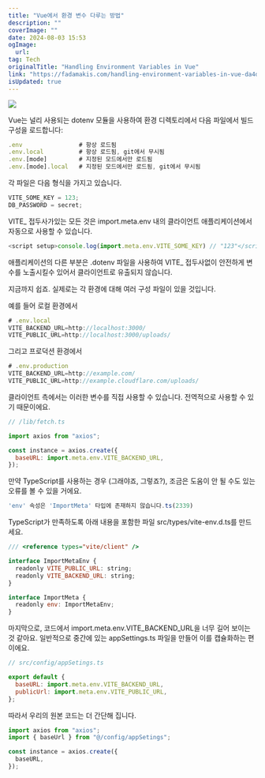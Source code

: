 ```yaml
---
title: "Vue에서 환경 변수 다루는 방법"
description: ""
coverImage: ""
date: 2024-08-03 15:53
ogImage: 
  url: 
tag: Tech
originalTitle: "Handling Environment Variables in Vue"
link: "https://fadamakis.com/handling-environment-variables-in-vue-da4d223aea71"
isUpdated: true
---
```






<img src="/assets/img/HandlingEnvironmentVariablesinVue_0.png" />

Vue는 널리 사용되는 dotenv 모듈을 사용하여 환경 디렉토리에서 다음 파일에서 빌드 구성을 로드합니다:

```js
.env                # 항상 로드됨
.env.local          # 항상 로드됨, git에서 무시됨
.env.[mode]         # 지정된 모드에서만 로드됨
.env.[mode].local   # 지정된 모드에서만 로드됨, git에서 무시됨
```

각 파일은 다음 형식을 가지고 있습니다.

<div class="content-ad"></div>

```js
VITE_SOME_KEY = 123;
DB_PASSWORD = secret;
```

VITE\_ 접두사가있는 모든 것은 import.meta.env 내의 클라이언트 애플리케이션에서 자동으로 사용할 수 있습니다.

```js
<script setup>console.log(import.meta.env.VITE_SOME_KEY) // "123"</script>
```

애플리케이션의 다른 부분은 .dotenv 파일을 사용하여 VITE\_ 접두사없이 안전하게 변수를 노출시킬수 있어서 클라이언트로 유출되지 않습니다.

<div class="content-ad"></div>

지금까지 쉽죠. 실제로는 각 환경에 대해 여러 구성 파일이 있을 것입니다.

예를 들어 로컬 환경에서

```js
# .env.local
VITE_BACKEND_URL=http://localhost:3000/
VITE_PUBLIC_URL=http://localhost:3000/uploads/
```

그리고 프로덕션 환경에서

<div class="content-ad"></div>

```js
# .env.production
VITE_BACKEND_URL=http://example.com/
VITE_PUBLIC_URL=http://example.cloudflare.com/uploads/
```

클라이언트 측에서는 이러한 변수를 직접 사용할 수 있습니다. 전역적으로 사용할 수 있기 때문이에요.

```js
// /lib/fetch.ts

import axios from "axios";

const instance = axios.create({
  baseURL: import.meta.env.VITE_BACKEND_URL,
});
```

만약 TypeScript를 사용하는 경우 (그래야죠, 그렇죠?), 조금은 도움이 안 될 수도 있는 오류를 볼 수 있을 거에요.

<div class="content-ad"></div>

```js
'env' 속성은 'ImportMeta' 타입에 존재하지 않습니다.ts(2339)
```

TypeScript가 만족하도록 아래 내용을 포함한 파일 src/types/vite-env.d.ts를 만드세요.

```js
/// <reference types="vite/client" />

interface ImportMetaEnv {
  readonly VITE_PUBLIC_URL: string;
  readonly VITE_BACKEND_URL: string;
}

interface ImportMeta {
  readonly env: ImportMetaEnv;
}
```

마지막으로, 코드에서 import.meta.env.VITE_BACKEND_URL을 너무 길어 보이는 것 같아요. 일반적으로 중간에 있는 appSettings.ts 파일을 만들어 이를 캡슐화하는 편이에요.

<div class="content-ad"></div>

```js
// src/config/appSetings.ts

export default {
  baseURL: import.meta.env.VITE_BACKEND_URL,
  publicUrl: import.meta.env.VITE_PUBLIC_URL,
};
```

따라서 우리의 원본 코드는 더 간단해 집니다.

```js
import axios from "axios";
import { baseUrl } from "@/config/appSetings";

const instance = axios.create({
  baseURL,
});
```
